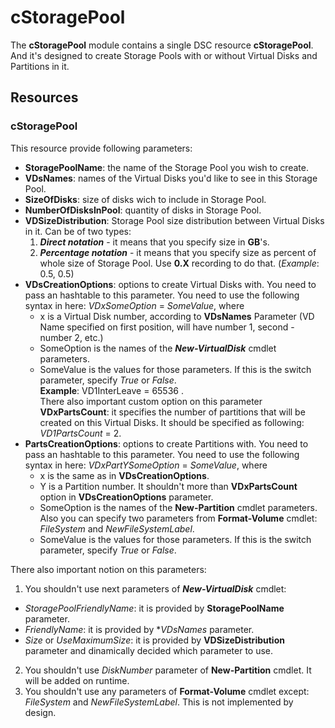 # cStoragePool

The **cStoragePool** module contains a single DSC resource **cStoragePool**. 
And it's designed to create Storage Pools with or without Virtual Disks and Partitions in it.

## Resources

### cStoragePool

This resource provide following parameters:
- **StoragePoolName**: the name of the Storage Pool you wish to create.
- **VDsNames**: names of the Virtual Disks you'd like to see in this Storage Pool.
- **SizeOfDisks**: size of disks wich to include in Storage Pool.
- **NumberOfDisksInPool**: quantity of disks in Storage Pool.
- **VDSizeDistribution**: Storage Pool size distribution between Virtual Disks in it. Can be of two types:
  1. ***Direct notation*** - it means that you specify size in **GB**'s.
  2. ***Percentage notation*** - it means that you specify size as percent of whole size of Storage Pool.
  Use **0.X** recording to do that. (*Example*: 0.5, 0.5)
- **VDsCreationOptions**: options to create Virtual Disks with. You need to pass an hashtable to this parameter.
You need to use the following syntax in here: *VDxSomeOption* = *SomeValue*, where
  * x is a Virtual Disk number, according to **VDsNames** Parameter (VD Name specified on first position,
  will have number 1, second - number 2, etc.)
  * SomeOption is the names of the ***New-VirtualDisk*** cmdlet parameters.
  * SomeValue is the values for those parameters. If this is the switch parameter, specify *True* or *False*.  
  **Example**: VD1InterLeave = 65536 .  
  There also important custom option on this parameter **VDxPartsCount**: it specifies the number of partitions
  that will be created on this Virtual Disks. It should be specified as following: *VD1PartsCount* = 2.
- **PartsCreationOptions**: options to create Partitions with. You need to pass an hashtable to this parameter.
You need to use the following syntax in here: *VDxPartYSomeOption* = *SomeValue*, where
  * x is the same as in **VDsCreationOptions**.
  * Y is a Partition number. It shouldn't more than **VDxPartsCount** option in **VDsCreationOptions** parameter.
  * SomeOption is the names of the **New-Partition** cmdlet parameters. Also you can specify two parameters from 
  **Format-Volume** cmdlet: *FileSystem* and *NewFileSystemLabel*.
  * SomeValue is the values for those parameters. If this is the switch parameter, specify *True* or *False*.
  
There also important notion on this parameters:
1. You shouldn't use next parameters of ***New-VirtualDisk*** cmdlet:
  * *StoragePoolFriendlyName*: it is provided by **StoragePoolName** parameter.
  * *FriendlyName*: it is provided by **VDsNames* parameter.
  * *Size* or *UseMaximumSize*: it is provided by **VDSizeDistribution** parameter and dinamically decided
  which parameter to use.
2. You shouldn't use *DiskNumber* parameter of **New-Partition** cmdlet. It will be added on runtime.
3. You shouldn't use any parameters of **Format-Volume** cmdlet except: *FileSystem* and *NewFileSystemLabel*.
This is not implemented by design.